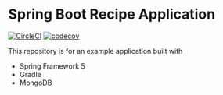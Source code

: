 # Spring Boot Recipe Application
[![CircleCI](https://circleci.com/gh/aminabromand/spring5-recipe-app-gradle.svg?style=svg)](https://circleci.com/gh/aminabromand/spring5-recipe-app-gradle)
[![codecov](https://codecov.io/gh/aminabromand/spring5-recipe-app-gradle/branch/master/graph/badge.svg)](https://codecov.io/gh/aminabromand/spring5-recipe-app-gradle)


This repository is for an example application built with 
* Spring Framework 5
* Gradle
* MongoDB

